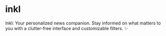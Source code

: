 # inkl
Inkl: Your personalized news companion. Stay informed on what matters to you with a clutter-free interface and customizable filters. ✨
